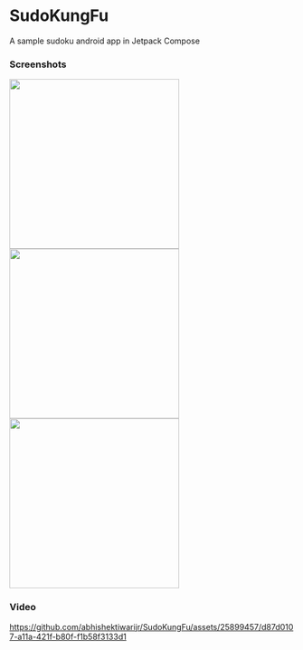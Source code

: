 # SudoKungFu
A sample sudoku android app in Jetpack Compose


### Screenshots
<img src="https://github.com/abhishektiwarijr/SudoKungFu/assets/25899457/240366ff-d8d9-4a20-899d-ea90ac4f382e" width=300/>
<img src="https://github.com/abhishektiwarijr/SudoKungFu/assets/25899457/4972df66-52ac-4db2-942e-ea7301b94444" width=300/> 
<img src="https://github.com/abhishektiwarijr/SudoKungFu/assets/25899457/ac5a0d23-445a-465b-848c-2866bded200c" width=300/>

### Video
https://github.com/abhishektiwarijr/SudoKungFu/assets/25899457/d87d0107-a11a-421f-b80f-f1b58f3133d1

